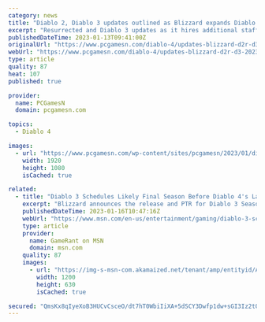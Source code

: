 ```yaml
---
category: news
title: "Diablo 2, Diablo 3 updates outlined as Blizzard expands Diablo 4 team"
excerpt: "Resurrected and Diablo 3 updates as it hires additional staff to expand its Diablo 4 team ahead of the release date for the RPG game ..."
publishedDateTime: 2023-01-13T09:41:00Z
originalUrl: "https://www.pcgamesn.com/diablo-4/updates-blizzard-d2r-d3-2023"
webUrl: "https://www.pcgamesn.com/diablo-4/updates-blizzard-d2r-d3-2023"
type: article
quality: 87
heat: 107
published: true

provider:
  name: PCGamesN
  domain: pcgamesn.com

topics:
  - Diablo 4

images:
  - url: "https://www.pcgamesn.com/wp-content/sites/pcgamesn/2023/01/diablo-4-update-team-expands-d2r-d3-roadmap.jpg"
    width: 1920
    height: 1080
    isCached: true

related:
  - title: "Diablo 3 Schedules Likely Final Season Before Diablo 4's Launch"
    excerpt: "Blizzard announces the release and PTR for Diablo 3 Season 28, in what is likely to be the game's final season before Diablo 4 launches in June."
    publishedDateTime: 2023-01-16T10:47:16Z
    webUrl: "https://www.msn.com/en-us/entertainment/gaming/diablo-3-schedules-likely-final-season-before-diablo-4-s-launch/ar-AA16prqD"
    type: article
    provider:
      name: GameRant on MSN
      domain: msn.com
    quality: 87
    images:
      - url: "https://img-s-msn-com.akamaized.net/tenant/amp/entityid/AA16pybk.img?h=630&w=1200&m=6&q=60&o=t&l=f&f=jpg"
        width: 1200
        height: 630
        isCached: true

secured: "QmsKx8qIyeXoB3HUCvCsceO/dt7hT0WbiIiXA+5dSCY3Dwfp1dw+sGI3Iz2tO7LyeaWIYfKnauoGD9fPEZKJpowdNhIL3/YeObykozR1E7eHMEEMlh92EHNesuFDa8v8rbn4SktoHOnBoBw8lZ6F6gytG6retoiNnIB1xPGUk2+ux/3kHSeQMIVyauFsRC///H61zljU1pFH5w2rA4bS+rBs/dRX7BvO2WtR/9boJjdWLJbOE2GVjVa2dGVwuoCg77tvqcF3SGFjJy+jRXU9UPlI6nMU1aKkW7MDc0VDrDD7/G1C8v9CCelDbLUbmbqFytBW1dSIr4SVzdaxzTZaXAxFKmBxtWBZ3vEByhUBuYY=;pH/X38LYOou0yh1qJOEmkg=="
---
```


